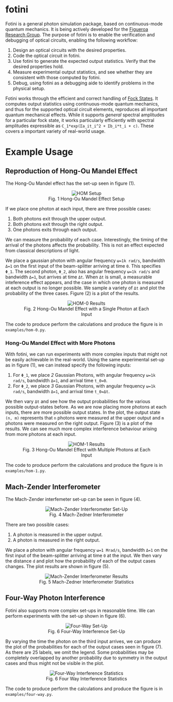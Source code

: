 # fotini

Fotini is a general photon simulation package, based on continuous-mode quantum
mechanics. It is being actively developed for the [Figueroa Research
Group](http://qit.physics.sunysb.edu/wordpress/). The purpose of fotini is to
enable the verification and debugging of optical circuits, enabling the
following workflow:
1. Design an optical circuits with the desired properties.
2. Code the optical circuit in fotini.
3. Use fotini to generate the expected output statistics. Verify that the desired properties hold.
4. Measure experimental output statistics, and see whether they are consistent with those computed by fotini.
5. Debug, using fotini as a debugging aide to identify problems in the physical setup.


Fotini works through the efficient and correct handling of [Fock States](https://en.wikipedia.org/wiki/Fock_state). 
It computes output statistics using continuous-mode quantum mechanics, and thus
for the supported optical circuit elements, reproduces all important quantum
mechanical effects. While it supports *general* spectral amplitudes for a
particular fock state, it works particularly efficiently with spectral amplitudes
expressible as `C_1*exp(Σa_it_i^2 + Σb_i*t_i + c)`. These covers a important
variety of real-world usage.


# Example Usage
## Reproduction of Hong-Ou Mandel Effect
The Hong-Ou Mandel effect has the set-up seen in figure (1).
<figure align="center">
  <img src="figs/hom-setup.png" alt="HOM Setup">
  <figcaption>Fig. 1 Hong-Ou Mandel Effect Setup</figcaption>
</figure>

If we place one photon at each input, there are three possible cases:
1. Both photons exit through the upper output.
2. Both photons exit through the right output. 
3. One photons exits through each output.

We can measure the probability of each case. Interestingly, the timing of the
arrival of the photons affects the probability. This is not an effect expected
from classical descriptions of light. 


We place a gaussian photon with angular frequency `ω=1k rad/s`, bandwidth `Δ=1` on the first input
of the beam-splitter arriving at time `0`. This specifies `Φ_1`. The second photon, `Φ_2`, also
has angular frequency `ω=1k rad/s` and bandwidth `Δ=1`, but arrives at time `Δt`. When `Δt` is small,
a measurable inteference effect appears, and the case in which one photon is measured at each output
is no longer possible. We sample a variety of `Δt` and plot the probability of the three cases. Figure (2)
is a plot of the results.
<figure align="center">
  <img src="figs/hom-0.png" alt="HOM-0 Results">
  <figcaption>Fig. 2 Hong-Ou Mandel Effect with a Single Photon at Each Input</figcaption>
</figure>

The code to produce perform the calculations and produce the figure is in `examples/hom-0.py`. 


### Hong-Ou Mandel Effect with More Photons
With fotini, we can run experiments with more complex inputs that might not be
easily achievable in the real-world. Using the same experimental set-up as in
figure (1), we can instead specify the following inputs:
1.  For `Φ_1`, we place *2* Gaussian Photons, with angular frequency `ω=1k rad/s`, bandwidth `Δ=1`, and arrival time `t_0=0`. 
2. For `Φ_2`, we place *3* Gaussian Photons, with angular frequency `ω=1k rad/s`, bandwidth `Δ=1`, and arrival time `t_0=Δt`. 

We then vary `Δt` and see how the output probabilities for the various possible
output-states before. As we are now placing more photons at each inputs, there
are more possible output states. In the plot, the output state `(n, m)`
represents that `n` photons were measured at the upper output and `m` photons
were measured on the right output. Figure (3) is a plot of the results. We can
see much more complex interference behaviour arising from more photons at each input.

<figure align="center">
  <img src="figs/hom-1.png" alt="HOM-1 Results">
  <figcaption>Fig. 3 Hong-Ou Mandel Effect with Multiple Photons at Each Input</figcaption>
</figure>


The code to produce perform the calculations and produce the figure is in `examples/hom-1.py`. 

## Mach-Zender Interferometer
The Mach-Zender interfemeter set-up can be seen in figure (4). 
<figure align="center">
  <img src="figs/mz-setup.png" alt="Mach-Zender Interferometer Set-Up">
  <figcaption>Fig. 4 Mach-Zedner Interferometer</figcaption>
</figure>

There are two possible cases:
1. A photon is measured in the upper output.
2. A photon is measured in the right output.

We place a photon with angular frequency `ω=1 Mrad/s`, bandwidth `Δ=1` on the
first input of the beam-splitter arriving at time `0` at the input. We then
vary the distance `d` and plot how the probability of each of the output cases changes. The
plot results are shown in figure (5).

<figure align="center">
  <img src="figs/mz-0.png" alt="Mach-Zender Interferometer Results">
  <figcaption>Fig. 5 Mach-Zedner Interferometer Statistics</figcaption>
</figure>

## Four-Way Photon Interference
Fotini also supports more complex set-ups in reasonable time. We can
perform experiments with the set-up shown in figure (6).
<figure align="center">
  <img src="figs/four-way-setup.png" alt="Four-Way Set-Up">
  <figcaption>Fig. 6 Four-Way Interference Set-Up</figcaption>
</figure>

By varying the time the photon on the third input arrives, we can produce
the plot of the probabilities for each of the output cases seen in figure (7).
As there are 25 labels, we omit the legend. Some probabilities may be
completely overlapped by another probability due to symmetry in the output cases
and thus might not be visible in the plot.
<figure align="center">
  <img src="figs/four-way.png" alt="Four-Way Interference Statistics">
  <figcaption>Fig. 6 Four Way Interference Statistics</figcaption>
</figure>

The code to produce perform the calculations and produce the figure is in `examples/four-way.py`. 
